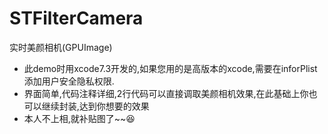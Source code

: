 # STFilterCamera
实时美颜相机(GPUImage)
- 此demo时用xcode7.3开发的,如果您用的是高版本的xcode,需要在inforPlist添加用户安全隐私权限.
- 界面简单,代码注释详细,2行代码可以直接调取美颜相机效果,在此基础上你也可以继续封装,达到你想要的效果
- 本人不上相,就补贴图了~~😆
